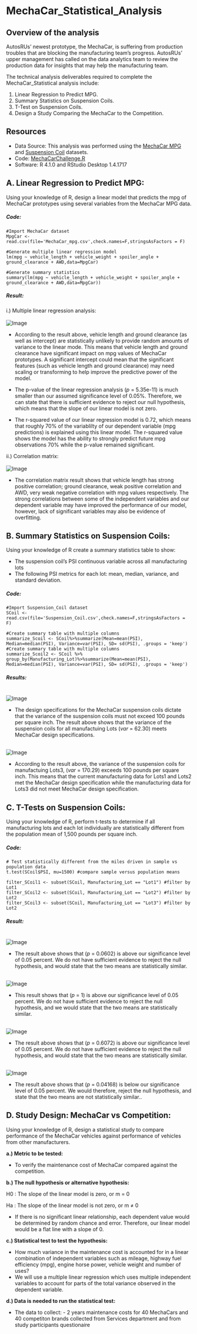 # MechaCar_Statistical_Analysis

## Overview of the analysis
AutosRUs’ newest prototype, the MechaCar, is suffering from production troubles that are blocking the manufacturing team’s progress. AutosRUs’ upper management has called on the data analytics team to review the production data for insights that may help the manufacturing team.<br />

The technical analysis deliverables required to complete the MechaCar_Statistical analysis include: <br />

1. Linear Regression to Predict MPG.
2. Summary Statistics on Suspension Coils.
3. T-Test on Suspension Coils.
4. Design a Study Comparing the MechaCar to the Competition.

## Resources
- Data Source: This analysis was performed using the  [MechaCar MPG](https://github.com/aobasuyi/MechaCar_Statistical_Analysis/blob/main/Analysis/MechaCar_mpg.csv) and [Suspension Coil](https://github.com/aobasuyi/MechaCar_Statistical_Analysis/blob/main/Analysis/Suspension_Coil.csv) datasets.
-  Code: [MechaCarChallenge.R](https://github.com/aobasuyi/MechaCar_Statistical_Analysis/blob/main/Analysis/MechaCarChallenge.R) 
- Software: R 4.1.0 and RStudio Desktop 1.4.1717

## A. Linear Regression to Predict MPG:
Using your knowledge of R, design a linear model that predicts the mpg of MechaCar prototypes using several variables from the MechaCar MPG data. <br />
##### Code:
```
#Import MechaCar dataset
MpgCar <- read.csv(file='MechaCar_mpg.csv',check.names=F,stringsAsFactors = F)

#Generate multiple linear regression model
lm(mpg ~ vehicle_length + vehicle_weight + spoiler_angle + ground_clearance + AWD,data=MpgCar) 

#Generate summary statistics
summary(lm(mpg ~ vehicle_length + vehicle_weight + spoiler_angle + ground_clearance + AWD,data=MpgCar))

```
##### Result:
i.) Multiple linear regression analysis:<br />
<br /> ![Image](Images/MechaCar_lm_summary.png) <br />

- According to the result above, vehicle length and ground clearance (as well as intercept) are statistically unlikely to provide random amounts of variance to the linear mode. This means that vehicle length and ground clearance have significant impact on mpg values of MechaCar prototypes. A significant intercept could mean that the significant features (such as vehicle length and ground clearance) may need scaling or transforming to help improve the predictive power of the model.

- The p-value of the linear regression analysis (*p* = 5.35e-11) is much smaller than our assumed significance level of 0.05%. Therefore, we can state that there is sufficient evidence to reject our null hypothesis, which means that the slope of our linear model is not zero.

 - The r-squared value of our linear regression model is 0.72, which means that roughly 70% of the variablilty of our dependent variable (mpg predictions) is explained using this linear model. The r-squared value shows the model has the ability to strongly predict future mpg observations 70% while the p-value remained significant.

ii.) Correlation matrix:<br />
<br /> ![Image](Images/MechaCar_Correlation.png) <br />

 - The correlation matrix result shows that vehicle length has strong positive correlation; ground clearance, weak positive correlation and AWD, very weak negative correlation with mpg values respectively. The strong correlations between some of the independent variables and our dependent variable may have improved the performance of our model, however, lack of significant variables may also be evidence of overfitting.
 
 ## B. Summary Statistics on Suspension Coils:
Using your knowledge of R create a summary statistics table to show:
- The suspension coil’s PSI continuous variable across all manufacturing lots
- The following PSI metrics for each lot: mean, median, variance, and standard deviation.
##### Code:
```
#Import Suspension_Coil dataset
SCoil <- read.csv(file='Suspension_Coil.csv',check.names=F,stringsAsFactors = F)

#Create summary table with multiple columns
summarize_Scoil <- SCoil%>%summarize(Mean=mean(PSI), Median=median(PSI), Variance=var(PSI), SD= sd(PSI), .groups = 'keep') 
#Create summary table with multiple columns
summarize_Scoil2 <- SCoil %>% group_by(Manufacturing_Lot)%>%summarize(Mean=mean(PSI), Median=median(PSI), Variance=var(PSI), SD= sd(PSI), .groups = 'keep') 

```
##### Results:
<br /> ![Image](Images/Summarize_SCoil.png) <br />
- The design specifications for the MechaCar suspension coils dictate that the variance of the suspension coils must not exceed 100 pounds per square inch. The result above shows that the variance of the suspension coils for all manufactuing Lots (*var* = 62.30) meets MechaCar design specifications. 

<br /> ![Image](Images/SummarizeSCoil2.png) <br />
- According to the result above, the variance of the suspension coils for manufactuing Lots3, (*var* = 170.29) exceeds 100 pounds per square inch. This means that the current manufacturing data for Lots1 and Lots2 met the MechaCar design specification while the manufacturing data for Lots3 did not meet MechaCar design specification.

## C. T-Tests on Suspension Coils: 
Using your knowledge of R, perform t-tests to determine if all manufacturing lots and each lot individually are statistically different from the population mean of 1,500 pounds per square inch.
##### Code:

```
# Test statistically different from the miles driven in sample vs population data
t.test(SCoil$PSI, mu=1500) #compare sample versus population means

filter_SCoil1 <- subset(SCoil, Manufacturing_Lot == "Lot1") #filter by Lot1
filter_SCoil2 <- subset(SCoil, Manufacturing_Lot == "Lot2") #filter by Lot2
filter_SCoil3 <- subset(SCoil, Manufacturing_Lot == "Lot3") #filter by Lot2

```
##### Result:
<br /> ![Image](Images/T_test_all%20manufacturing%20lots.png) <br />

- The result above shows that (*p* = 0.0602) is above our significance level of 0.05 percent. We do not have sufficient evidence to reject the null hypothesis, and would state that the two means are statistically similar.

<br /> ![Image](Images/T_test_manufacturing%20lot1.png) <br />

- This result shows that (*p* = 1) is above our significance level of 0.05 percent. We do not have sufficient evidence to reject the null hypothesis, and we would state that the two means are statistically similar.

<br /> ![Image](Images/T_test_manufacturing%20lot2.png) <br />

- The result above shows that (*p* = 0.6072) is above our significance level of 0.05 percent. We do not have sufficient evidence to reject the null hypothesis, and would state that the two means are statistically similar.

<br /> ![Image](Images/T_test_manufacturing%20lot3.png) <br />

- The result above shows that (*p* = 0.04168) is below our significance level of 0.05 percent. We would therefore, reject the null hypothesis, and state that the two means are  not statistically similar..


## D. Study Design: MechaCar vs Competition:
Using your knowledge of R, design a statistical study to compare performance of the MechaCar vehicles against performance of vehicles from other manufacturers.<br />

**a.) Metric to be tested:**<br />
- To verify the maintenance cost of MechaCar compared against the competition.

**b.) The null hypothesis or alternative hypothesis:**<br />

H0 : The slope of the linear model is zero, or m = 0

Ha : The slope of the linear model is not zero, or m ≠ 0

- If there is no significant linear relationship, each dependent value would be determined by random chance and error. Therefore, our linear model would be a flat line with a slope of 0.

**c.) Statistical test to test the hypothesis:**<br />
- How much variance in the maintenance cost is accounted for in a linear combination of independent variables such as mileage, highway fuel efficiency (mpg), engine horse power, vehicle weight and number of uses?
- We will use a multiple linear regression which uses multiple independent variables to account for parts of the total variance observed in the dependent variable.

**d.) Data is needed to run the statistical test:**<br />
- The data to collect: - 2 years maintenance costs for 40 MechaCars and 40 competiton brands collected from Services department and from study participants questionaire
